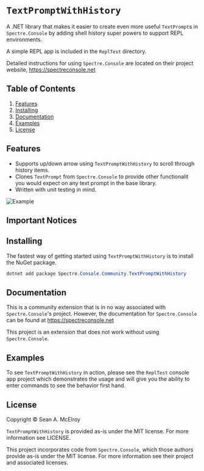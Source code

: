 # `TextPromptWithHistory`

A .NET library that makes it easier to create even more useful `TextPrompt`s in `Spectre.Console` by adding shell history super powers to support REPL environments.

A simple REPL app is included in the `ReplTest` directory.

Detailed instructions for using `Spectre.Console` are located on their project website, https://spectreconsole.net

## Table of Contents

1. [Features](#features)
1. [Installing](#installing)
1. [Documentation](#documentation)
1. [Examples](#examples)
1. [License](#license)

## Features

* Supports up/down arrow using `TextPromptWithHistory` to scroll through history items.
* Clones `TextPrompt` from `Spectre.Console` to provide other functionalit you would expect
  on any text prompt in the base library.
* Written with unit testing in mind.

![Example](docs/input/assets/images/example.png)

## Important Notices

## Installing

The fastest way of getting started using `TextPromptWithHistory` is to install the NuGet package.

```csharp
dotnet add package Spectre.Console.Community.TextPromptWithHistory
```

## Documentation

This is a community extension that is in no way associated with `Spectre.Console`'s project.  However, the documentation for `Spectre.Console` can be found at https://spectreconsole.net

This project is an extension that does not work without using `Spectre.Console`.

## Examples

To see `TextPromptWithHistory` in action, please see the `ReplTest` console app project which
demonstrates the usage and will give you the ability to enter commands to see the behavior first
hand.

## License

Copyright © Sean A. McElroy

`TextPromptWithHistory` is provided as-is under the MIT license. For more information see LICENSE.

This project incorporates code from `Spectre.Console`, which those authors provide as-is under the MIT license. For more information see their project and associated licenses.
